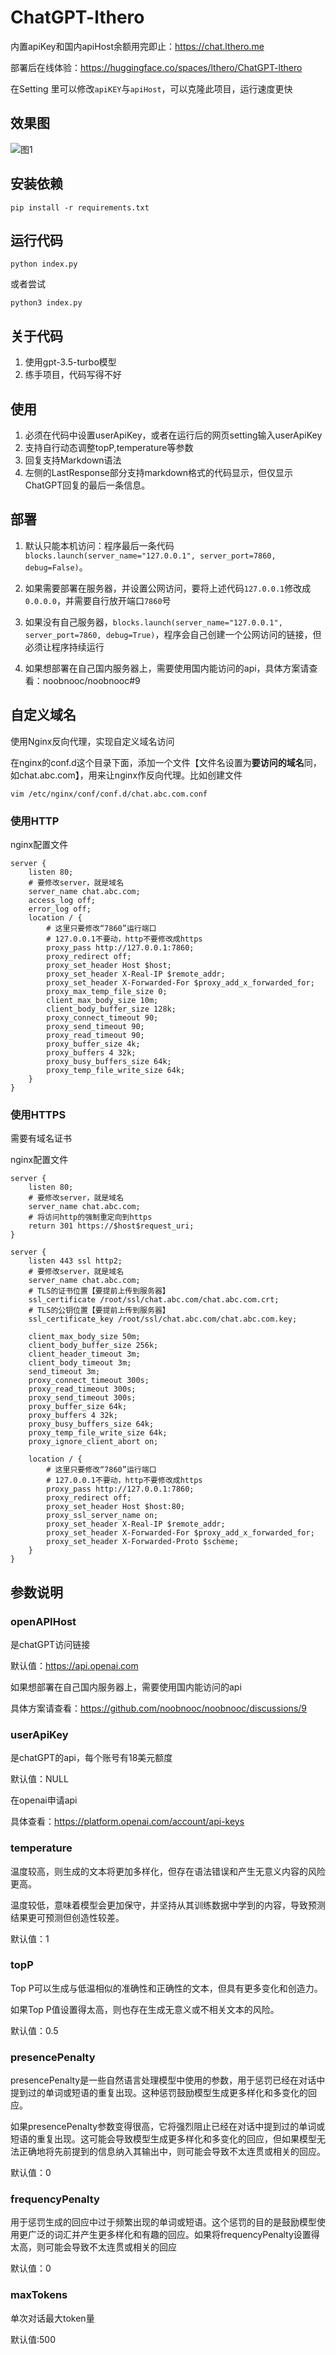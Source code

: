 # ChatGPT-lthero

内置apiKey和国内apiHost余额用完即止：https://chat.lthero.me

部署后在线体验：https://huggingface.co/spaces/lthero/ChatGPT-lthero

在Setting 里可以修改`apiKEY`与`apiHost`，可以克隆此项目，运行速度更快

## 效果图
![图1](https://pic4.zhimg.com/v2-5fdcb0f004fbaf3a55c01e92ba5ec06b_r.jpg)


## 安装依赖

```
pip install -r requirements.txt
```



## 运行代码

```
python index.py
```

或者尝试

```
python3 index.py
```

## 关于代码
1. 使用gpt-3.5-turbo模型
2. 练手项目，代码写得不好


## 使用

1. 必须在代码中设置userApiKey，或者在运行后的网页setting输入userApiKey
2. 支持自行动态调整topP,temperature等参数
3. 回复支持Markdown语法
4. 左侧的LastResponse部分支持markdown格式的代码显示，但仅显示ChatGPT回复的最后一条信息。





## 部署

1. 默认只能本机访问：程序最后一条代码`blocks.launch(server_name="127.0.0.1", server_port=7860, debug=False)`。

2. 如果需要部署在服务器，并设置公网访问，要将上述代码`127.0.0.1`修改成`0.0.0.0`，并需要自行放开端口`7860`号

3. 如果没有自己服务器，`blocks.launch(server_name="127.0.0.1", server_port=7860, debug=True)`，程序会自己创建一个公网访问的链接，但必须让程序持续运行

4. 如果想部署在自己国内服务器上，需要使用国内能访问的api，具体方案请查看：noobnooc/noobnooc#9

   
## 自定义域名

使用Nginx反向代理，实现自定义域名访问

在nginx的conf.d这个目录下面，添加一个文件【文件名设置为**要访问的域名**同，如chat.abc.com】，用来让nginx作反向代理。比如创建文件

```SHELL
vim /etc/nginx/conf/conf.d/chat.abc.com.conf
```

### 使用HTTP

nginx配置文件

```nginx
server {
	listen 80;
	# 要修改server，就是域名
    server_name chat.abc.com;
	access_log off;
	error_log off;
	location / {
		# 这里只要修改“7860”运行端口
        # 127.0.0.1不要动，http不要修改成https
		proxy_pass http://127.0.0.1:7860;   
		proxy_redirect off;
		proxy_set_header Host $host;
		proxy_set_header X-Real-IP $remote_addr;
		proxy_set_header X-Forwarded-For $proxy_add_x_forwarded_for;
		proxy_max_temp_file_size 0;
		client_max_body_size 10m;
		client_body_buffer_size 128k;
		proxy_connect_timeout 90;
		proxy_send_timeout 90;
		proxy_read_timeout 90;
		proxy_buffer_size 4k;
		proxy_buffers 4 32k;
		proxy_busy_buffers_size 64k;
		proxy_temp_file_write_size 64k;
	}
}
```





### 使用HTTPS

需要有域名证书

nginx配置文件

```Nginx
server {
    listen 80;
    # 要修改server，就是域名
    server_name chat.abc.com;
    # 将访问http的强制重定向到https
    return 301 https://$host$request_uri;
}

server {
    listen 443 ssl http2;
    # 要修改server，就是域名
    server_name chat.abc.com;
	# TLS的证书位置【要提前上传到服务器】
    ssl_certificate /root/ssl/chat.abc.com/chat.abc.com.crt;
    # TLS的公钥位置【要提前上传到服务器】
    ssl_certificate_key /root/ssl/chat.abc.com/chat.abc.com.key;

    client_max_body_size 50m;
    client_body_buffer_size 256k;
    client_header_timeout 3m;
    client_body_timeout 3m;
    send_timeout 3m;
    proxy_connect_timeout 300s;
    proxy_read_timeout 300s;
    proxy_send_timeout 300s;
    proxy_buffer_size 64k;
    proxy_buffers 4 32k;
    proxy_busy_buffers_size 64k;
    proxy_temp_file_write_size 64k;
    proxy_ignore_client_abort on;

    location / {
        # 这里只要修改“7860”运行端口
        # 127.0.0.1不要动，http不要修改成https
        proxy_pass http://127.0.0.1:7860;
        proxy_redirect off;
        proxy_set_header Host $host:80;
        proxy_ssl_server_name on;
        proxy_set_header X-Real-IP $remote_addr;
        proxy_set_header X-Forwarded-For $proxy_add_x_forwarded_for;
        proxy_set_header X-Forwarded-Proto $scheme;
    }
}
```



## 参数说明

### openAPIHost

是chatGPT访问链接

默认值：https://api.openai.com

如果想部署在自己国内服务器上，需要使用国内能访问的api

具体方案请查看：https://github.com/noobnooc/noobnooc/discussions/9



### userApiKey

是chatGPT的api，每个账号有18美元额度

默认值：NULL

在openai申请api

具体查看：https://platform.openai.com/account/api-keys



### temperature

温度较高，则生成的文本将更加多样化，但存在语法错误和产生无意义内容的风险更高。

温度较低，意味着模型会更加保守，并坚持从其训练数据中学到的内容，导致预测结果更可预测但创造性较差。

默认值：1



### topP

Top P可以生成与低温相似的准确性和正确性的文本，但具有更多变化和创造力。

如果Top P值设置得太高，则也存在生成无意义或不相关文本的风险。

默认值：0.5



### presencePenalty

presencePenalty是一些自然语言处理模型中使用的参数，用于惩罚已经在对话中提到过的单词或短语的重复出现。这种惩罚鼓励模型生成更多样化和多变化的回应。

如果presencePenalty参数变得很高，它将强烈阻止已经在对话中提到过的单词或短语的重复出现。这可能会导致模型生成更多样化和多变化的回应，但如果模型无法正确地将先前提到的信息纳入其输出中，则可能会导致不太连贯或相关的回应。

默认值：0



### frequencyPenalty

用于惩罚生成的回应中过于频繁出现的单词或短语。这个惩罚的目的是鼓励模型使用更广泛的词汇并产生更多样化和有趣的回应。如果将frequencyPenalty设置得太高，则可能会导致不太连贯或相关的回应

默认值：0



### maxTokens

单次对话最大token量

默认值:500
